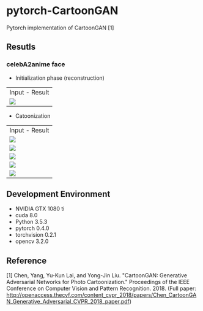 # pytorch-CartoonGAN
Pytorch implementation of CartoonGAN [1]

## Resutls
### celebA2anime face
* Initialization phase (reconstruction)
<table align='center'>
<tr align='center'>
<td> Input - Result </td>
</tr>
<tr>
<td><img src = 'assests/Initialzation_phase_result.png'>
</tr>
</table>

* Catoonization
<table align='center'>
<tr align='center'>
<td> Input - Result </td>
</tr>
<tr>
<td><img src = 'assests/Cartoonization_result1.png'>
</tr>
<tr>
<td><img src = 'assests/Cartoonization_result2.png'>
</tr>
<tr>
<td><img src = 'assests/Cartoonization_result3.png'>
</tr>
<tr>
<td><img src = 'assests/Cartoonization_result4.png'>
</tr>
<tr>
<td><img src = 'assests/Cartoonization_result5.png'>
</tr>
</table>

## Development Environment

* NVIDIA GTX 1080 ti
* cuda 8.0
* Python 3.5.3
* pytorch 0.4.0
* torchvision 0.2.1
* opencv 3.2.0

## Reference

[1] Chen, Yang, Yu-Kun Lai, and Yong-Jin Liu. "CartoonGAN: Generative Adversarial Networks for Photo Cartoonization." Proceedings of the IEEE Conference on Computer Vision and Pattern Recognition. 2018.
(Full paper: http://openaccess.thecvf.com/content_cvpr_2018/papers/Chen_CartoonGAN_Generative_Adversarial_CVPR_2018_paper.pdf)
